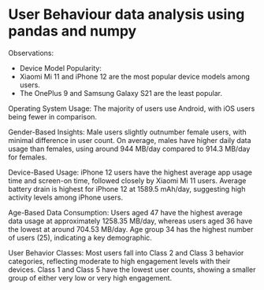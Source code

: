# User Behaviour data analysis using pandas and numpy 

Observations:
- Device Model Popularity:
- Xiaomi Mi 11 and iPhone 12 are the most popular device models among users.
- The OnePlus 9 and Samsung Galaxy S21 are the least popular.

Operating System Usage:
The majority of users use Android, with iOS users being fewer in comparison.

Gender-Based Insights:
Male users slightly outnumber female users, with minimal difference in user count.
On average, males have higher daily data usage than females, using around 944 MB/day compared to 914.3 MB/day for females.

Device-Based Usage:
iPhone 12 users have the highest average app usage time and screen-on time, followed closely by Xiaomi Mi 11 users.
Average battery drain is highest for iPhone 12 at 1589.5 mAh/day, suggesting high activity levels among iPhone users.

Age-Based Data Consumption:
Users aged 47 have the highest average data usage at approximately 1258.35 MB/day, whereas users aged 36 have the lowest at around 704.53 MB/day.
Age group 34 has the highest number of users (25), indicating a key demographic.

User Behavior Classes:
Most users fall into Class 2 and Class 3 behavior categories, reflecting moderate to high engagement levels with their devices.
Class 1 and Class 5 have the lowest user counts, showing a smaller group of either very low or very high engagement.
